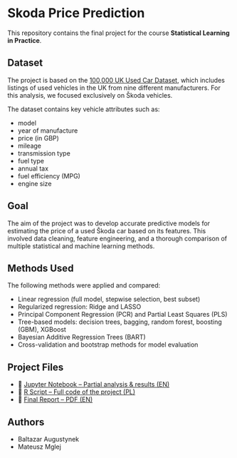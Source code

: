 # Skoda Price Prediction

This repository contains the final project for the course **Statistical Learning in Practice**.

## Dataset

The project is based on the [100,000 UK Used Car Dataset](https://www.kaggle.com/datasets/adityadesai13/used-car-dataset-ford-and-mercedes), which includes listings of used vehicles in the UK from nine different manufacturers. For this analysis, we focused exclusively on Škoda vehicles.

The dataset contains key vehicle attributes such as:
- model  
- year of manufacture  
- price (in GBP)  
- mileage  
- transmission type  
- fuel type  
- annual tax  
- fuel efficiency (MPG)  
- engine size  

## Goal

The aim of the project was to develop accurate predictive models for estimating the price of a used Škoda car based on its features. This involved data cleaning, feature engineering, and a thorough comparison of multiple statistical and machine learning methods.

## Methods Used

The following methods were applied and compared:
- Linear regression (full model, stepwise selection, best subset)
- Regularized regression: Ridge and LASSO
- Principal Component Regression (PCR) and Partial Least Squares (PLS)
- Tree-based models: decision trees, bagging, random forest, boosting (GBM), XGBoost
- Bayesian Additive Regression Trees (BART)
- Cross-validation and bootstrap methods for model evaluation

## Project Files

- 📓 [Jupyter Notebook – Partial analysis & results (EN)](checkpoint_en.ipynb)
- 📄 [R Script – Full code of the project (PL)](fullcode_pl.r)
- 📘 [Final Report – PDF (EN)](Statistical_Learning_report.pdf)

## Authors

- Baltazar Augustynek
- Mateusz Mglej
